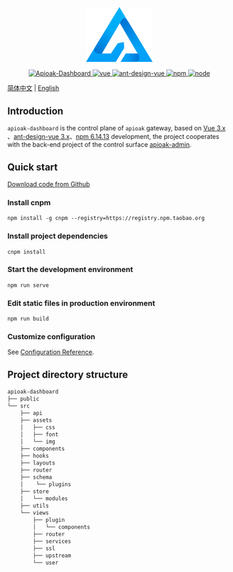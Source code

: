<p align="center">
  <img width="150" src="src/assets/img/logo.png">
</p>

<p align="center">

  <a href="https://github.com/apioak/apioak-dashboard">
    <img src="https://img.shields.io/badge/Apioak--Dashboard-Master-blue" alt="Apioak-Dashboard">
  </a>

  <a href="https://github.com/vuejs/vue">
    <img src="https://img.shields.io/badge/vue-3.2.13-brightgreen" alt="vue">
  </a>

  <a href="https://github.com/vueComponent/ant-design-vue">
    <img src="https://img.shields.io/badge/ant--design--vue-3.2.14-brightgreen" alt="ant-design-vue">
  </a>

  <a href="https://www.npmjs.com/package/vue">
    <img src="https://img.shields.io/badge/npm-6.14.13-blue" alt="npm">
  </a>

  <a href="https://github.com/nodejs/release">
    <img src="https://img.shields.io/badge/node-v14.17.0-brightgreen" alt="node">
  </a>
  
</p>
</p>

[简体中文](README_CN.md) | [English](README.md)

## Introduction
`apioak-dashboard` is the control plane of `apioak` gateway, based on <a target="_blank" href="https://github.com/vuejs/vue">Vue 3.x</a> 、<a target="_blank" href="https://antdv.com/components/overview">ant-design-vue 3.x</a>、<a target="_blank" href="https://github.com/npm/cli">npm 6.14.13</a>  development, the project cooperates with the back-end project of the control surface <a target="_blank" href="https://github.com /apioak/apioak-admin">apioak-admin</a>.

## Quick start
<a target="_blank" href="https://github.com/apioak/apioak-dashboard">Download code from Github</a>

### Install cnpm
```
npm install -g cnpm --registry=https://registry.npm.taobao.org
```

### Install project dependencies
```
cnpm install
```

### Start the development environment
```
npm run serve
```

### Edit static files in production environment
```
npm run build
```

### Customize configuration
See [Configuration Reference](https://cli.vuejs.org/config/).

## Project directory structure
```
apioak-dashboard
├── public
└── src
    ├── api
    ├── assets
    │   ├── css
    │   ├── font
    │   └── img
    ├── components
    ├── hooks
    ├── layouts
    ├── router
    ├── schema
    │    └── plugins
    ├── store
    │   └── modules
    ├── utils
    └── views
        ├── plugin
        │   └── components
        ├── router
        ├── services
        ├── ssl
        ├── upstream
        └── user
```




